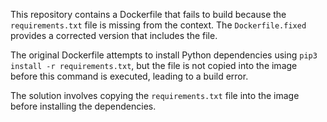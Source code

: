 This repository contains a Dockerfile that fails to build because the `requirements.txt` file is missing from the context.  The `Dockerfile.fixed` provides a corrected version that includes the file.

The original Dockerfile attempts to install Python dependencies using `pip3 install -r requirements.txt`, but the file is not copied into the image before this command is executed, leading to a build error.

The solution involves copying the `requirements.txt` file into the image before installing the dependencies.